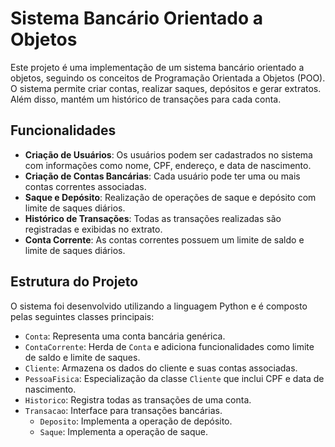 # Sistema Bancário Orientado a Objetos

Este projeto é uma implementação de um sistema bancário orientado a objetos, seguindo os conceitos de Programação Orientada a Objetos (POO). O sistema permite criar contas, realizar saques, depósitos e gerar extratos. Além disso, mantém um histórico de transações para cada conta.

## Funcionalidades

- **Criação de Usuários**: Os usuários podem ser cadastrados no sistema com informações como nome, CPF, endereço, e data de nascimento.
- **Criação de Contas Bancárias**: Cada usuário pode ter uma ou mais contas correntes associadas.
- **Saque e Depósito**: Realização de operações de saque e depósito com limite de saques diários.
- **Histórico de Transações**: Todas as transações realizadas são registradas e exibidas no extrato.
- **Conta Corrente**: As contas correntes possuem um limite de saldo e limite de saques diários.

## Estrutura do Projeto

O sistema foi desenvolvido utilizando a linguagem Python e é composto pelas seguintes classes principais:

- `Conta`: Representa uma conta bancária genérica.
- `ContaCorrente`: Herda de `Conta` e adiciona funcionalidades como limite de saldo e limite de saques.
- `Cliente`: Armazena os dados do cliente e suas contas associadas.
- `PessoaFisica`: Especialização da classe `Cliente` que inclui CPF e data de nascimento.
- `Historico`: Registra todas as transações de uma conta.
- `Transacao`: Interface para transações bancárias.
  - `Deposito`: Implementa a operação de depósito.
  - `Saque`: Implementa a operação de saque.

